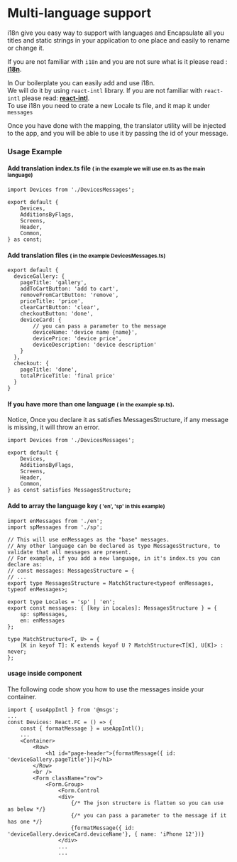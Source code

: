 # Multi-language support

i18n give you easy way to support with languages and Encapsulate all you titles and static strings in your application to one place and easily to rename or change it.

If you are not familiar with `i18n` and you are not sure what is it please read : 
<a style="font-weight: bold" href="https://en.wikipedia.org/wiki/Internationalization_and_localization" target="_blank">i18n</a>.<br/>


In Our boilerplate you can easily add and use i18n.<br/>
We will do it by using `react-intl` library.
If you are not familiar with `react-intl` please read: 
<a style="font-weight: bold" href="https://formatjs.github.io/docs/react-intl/" target="_blank">react-intl</a>.<br/>
To use i18n you need to crate a new Locale ts file, and it map it under `messages`

Once you have done with the mapping, the translator utility will be injected to the app, and you will be able to use it by passing the id of your message.

### Usage Example

#### Add translation index.ts file <span style="font-size: smaller;">( in the example we will use **en.ts** as the main language)</span>

```TS
import Devices from './DevicesMessages';

export default {
	Devices,
	AdditionsByFlags,
	Screens,
	Header,
	Common,
} as const;

```
#### Add translation files <span style="font-size: smaller;">( in the example DevicesMessages.ts)</span>
```TS
export default {
  deviceGallery: {
    pageTitle: 'gallery',
    addToCartButton: 'add to cart',
    removeFromCartButton: 'remove',
    priceTitle: 'price',
    clearCartButton: 'clear',
    checkoutButton: 'done',
    deviceCard: {
        // you can pass a parameter to the message
        deviceName: 'device name {name}',
        devicePrice: 'device price',
        deviceDescription: 'device description'
    } 
  },
  checkout: {
    pageTitle: 'done',
    totalPriceTitle: 'final price'
  }
}
```
#### If you have more than one language <span style="font-size: smaller;">( in the example **sp.ts**)</span>.
Notice, Once you declare it as satisfies MessagesStructure, if any message is missing, it will throw an error. 

```TS
import Devices from './DevicesMessages';

export default {
	Devices,
	AdditionsByFlags,
	Screens,
	Header,
	Common,
} as const satisfies MessagesStructure;
```

#### Add to array the language key <span style="font-size: smaller;">( 'en', 'sp' in this example)</span>
```TS
import enMessages from './en';
import spMessages from './sp';

// This will use enMessages as the "base" messages.
// Any other language can be declared as type MessagesStructure, to validate that all messages are present.
// For example, if you add a new language, in it's index.ts you can declare as:
// const messages: MessagesStructure = {
// ...  
export type MessagesStructure = MatchStructure<typeof enMessages, typeof enMessages>;

export type Locales = 'sp' | 'en';
export const messages: { [key in Locales]: MessagesStructure } = {
	sp: spMessages,
	en: enMessages
};

type MatchStructure<T, U> = {
	[K in keyof T]: K extends keyof U ? MatchStructure<T[K], U[K]> : never;
};
```


#### usage inside component

The following code show you how to use the messages inside your container.

```TS
import { useAppIntl } from '@msgs';
...
const Devices: React.FC = () => {
    const { formatMessage } = useAppIntl();
    ...
    <Container>
        <Row>
            <h1 id="page-header">{formatMessage({ id: 'deviceGallery.pageTitle'})}</h1>
        </Row>
        <br />
        <Form className="row">
            <Form.Group>
                <Form.Control
                <div>
                    {/* The json structere is flatten so you can use as below */}
                    {/* you can pass a parameter to the message if it has one */}
                    {formatMessage({ id: 'deviceGallery.deviceCard.deviceName'}, { name: 'iPhone 12'})}
                </div>
                ...
                ...
```
